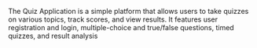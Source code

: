 The Quiz Application is a simple platform that allows users to take quizzes on various topics, track scores, and view results. It features user registration and login, multiple-choice and true/false questions, timed quizzes, and result analysis
